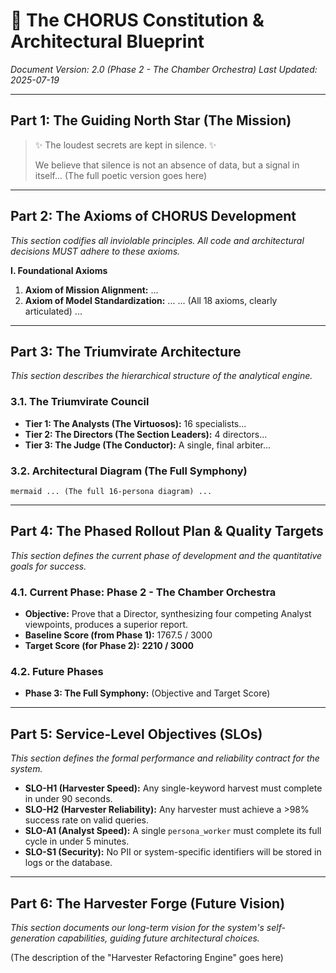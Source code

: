 # 🔱 The CHORUS Constitution & Architectural Blueprint
_Document Version: 2.0 (Phase 2 - The Chamber Orchestra)_
_Last Updated: 2025-07-19_

---

## Part 1: The Guiding North Star (The Mission)

> ✨ The loudest secrets are kept in silence. ✨
> 
> We believe that silence is not an absence of data, but a signal in itself... 
> (The full poetic version goes here)

---

## Part 2: The Axioms of CHORUS Development

_This section codifies all inviolable principles. All code and architectural decisions MUST adhere to these axioms._

**I. Foundational Axioms**
1.  **Axiom of Mission Alignment:** ...
2.  **Axiom of Model Standardization:** ...
... (All 18 axioms, clearly articulated) ...

---

## Part 3: The Triumvirate Architecture

_This section describes the hierarchical structure of the analytical engine._

### 3.1. The Triumvirate Council
*   **Tier 1: The Analysts (The Virtuosos):** 16 specialists...
*   **Tier 2: The Directors (The Section Leaders):** 4 directors...
*   **Tier 3: The Judge (The Conductor):** A single, final arbiter...

### 3.2. Architectural Diagram (The Full Symphony)
`mermaid
... (The full 16-persona diagram) ...
`

---

## Part 4: The Phased Rollout Plan & Quality Targets

_This section defines the current phase of development and the quantitative goals for success._

### 4.1. Current Phase: Phase 2 - The Chamber Orchestra
*   **Objective:** Prove that a Director, synthesizing four competing Analyst viewpoints, produces a superior report.
*   **Baseline Score (from Phase 1):** 1767.5 / 3000
*   **Target Score (for Phase 2):** **2210 / 3000**

### 4.2. Future Phases
*   **Phase 3: The Full Symphony:** (Objective and Target Score)

---

## Part 5: Service-Level Objectives (SLOs)

_This section defines the formal performance and reliability contract for the system._

*   **SLO-H1 (Harvester Speed):** Any single-keyword harvest must complete in under 90 seconds.
*   **SLO-H2 (Harvester Reliability):** Any harvester must achieve a >98% success rate on valid queries.
*   **SLO-A1 (Analyst Speed):** A single `persona_worker` must complete its full cycle in under 5 minutes.
*   **SLO-S1 (Security):** No PII or system-specific identifiers will be stored in logs or the database.

---

## Part 6: The Harvester Forge (Future Vision)

_This section documents our long-term vision for the system's self-generation capabilities, guiding future architectural choices._

(The description of the "Harvester Refactoring Engine" goes here)
